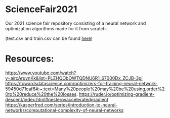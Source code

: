 # ScienceFair2021
Our 2021 science fair repository consisting of a neural network and optimization algorithms made for it from scratch.

(test.csv and train.csv can be found [here](https://www.kaggle.com/rakuraku678/mnist-60000-hand-written-number-images))

# Resources:
https://www.youtube.com/watch?v=aircAruvnKk&list=PLZHQObOWTQDNU6R1_67000Dx_ZCJB-3pi
https://towardsdatascience.com/optimizers-for-training-neural-network-59450d71caf6#:~:text=Many%20people%20may%20be%20using,order%20to%20reduce%20the%20losses.
https://ruder.io/optimizing-gradient-descent/index.html#nesterovacceleratedgradient
https://kasperfred.com/series/introduction-to-neural-networks/computational-complexity-of-neural-networks
